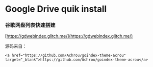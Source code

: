 # Google Drive quik install
### 谷歌网盘列表快速搭建
[https://gdwebindex.glitch.me/](https://gdwebindex.glitch.me/)

源码来自：
```
<a href="https://github.com/Achrou/goindex-theme-acrou" target="_blank">https://github.com/Achrou/goindex-theme-acrou</a>
```
